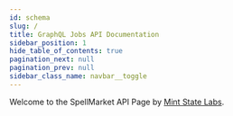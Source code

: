 ```yaml
---
id: schema
slug: /
title: GraphQL Jobs API Documentation
sidebar_position: 1
hide_table_of_contents: true
pagination_next: null
pagination_prev: null
sidebar_class_name: navbar__toggle
---
```


Welcome to the SpellMarket API Page by [Mint State Labs](https://mintstatelabs.com).
